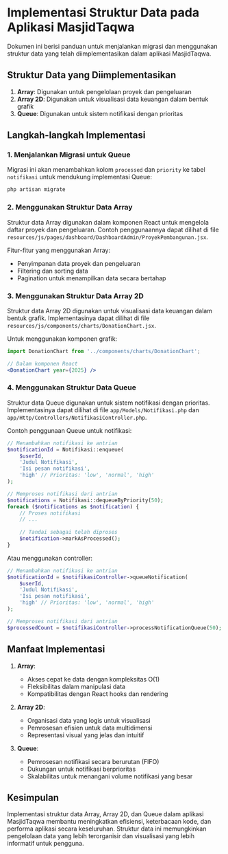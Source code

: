 # Implementasi Struktur Data pada Aplikasi MasjidTaqwa

Dokumen ini berisi panduan untuk menjalankan migrasi dan menggunakan struktur data yang telah diimplementasikan dalam aplikasi MasjidTaqwa.

## Struktur Data yang Diimplementasikan

1. **Array**: Digunakan untuk pengelolaan proyek dan pengeluaran
2. **Array 2D**: Digunakan untuk visualisasi data keuangan dalam bentuk grafik
3. **Queue**: Digunakan untuk sistem notifikasi dengan prioritas

## Langkah-langkah Implementasi

### 1. Menjalankan Migrasi untuk Queue

Migrasi ini akan menambahkan kolom `processed` dan `priority` ke tabel `notifikasi` untuk mendukung implementasi Queue:

```bash
php artisan migrate
```

### 2. Menggunakan Struktur Data Array

Struktur data Array digunakan dalam komponen React untuk mengelola daftar proyek dan pengeluaran. Contoh penggunaannya dapat dilihat di file `resources/js/pages/dashboard/DashboardAdmin/ProyekPembangunan.jsx`.

Fitur-fitur yang menggunakan Array:
- Penyimpanan data proyek dan pengeluaran
- Filtering dan sorting data
- Pagination untuk menampilkan data secara bertahap

### 3. Menggunakan Struktur Data Array 2D

Struktur data Array 2D digunakan untuk visualisasi data keuangan dalam bentuk grafik. Implementasinya dapat dilihat di file `resources/js/components/charts/DonationChart.jsx`.

Untuk menggunakan komponen grafik:

```jsx
import DonationChart from '../components/charts/DonationChart';

// Dalam komponen React
<DonationChart year={2025} />
```

### 4. Menggunakan Struktur Data Queue

Struktur data Queue digunakan untuk sistem notifikasi dengan prioritas. Implementasinya dapat dilihat di file `app/Models/Notifikasi.php` dan `app/Http/Controllers/NotifikasiController.php`.

Contoh penggunaan Queue untuk notifikasi:

```php
// Menambahkan notifikasi ke antrian
$notificationId = Notifikasi::enqueue(
    $userId,
    'Judul Notifikasi',
    'Isi pesan notifikasi',
    'high' // Prioritas: 'low', 'normal', 'high'
);

// Memproses notifikasi dari antrian
$notifications = Notifikasi::dequeueByPriority(50);
foreach ($notifications as $notification) {
    // Proses notifikasi
    // ...
    
    // Tandai sebagai telah diproses
    $notification->markAsProcessed();
}
```

Atau menggunakan controller:

```php
// Menambahkan notifikasi ke antrian
$notificationId = $notifikasiController->queueNotification(
    $userId,
    'Judul Notifikasi',
    'Isi pesan notifikasi',
    'high' // Prioritas: 'low', 'normal', 'high'
);

// Memproses notifikasi dari antrian
$processedCount = $notifikasiController->processNotificationQueue(50);
```

## Manfaat Implementasi

1. **Array**:
   - Akses cepat ke data dengan kompleksitas O(1)
   - Fleksibilitas dalam manipulasi data
   - Kompatibilitas dengan React hooks dan rendering

2. **Array 2D**:
   - Organisasi data yang logis untuk visualisasi
   - Pemrosesan efisien untuk data multidimensi
   - Representasi visual yang jelas dan intuitif

3. **Queue**:
   - Pemrosesan notifikasi secara berurutan (FIFO)
   - Dukungan untuk notifikasi berprioritas
   - Skalabilitas untuk menangani volume notifikasi yang besar

## Kesimpulan

Implementasi struktur data Array, Array 2D, dan Queue dalam aplikasi MasjidTaqwa membantu meningkatkan efisiensi, keterbacaan kode, dan performa aplikasi secara keseluruhan. Struktur data ini memungkinkan pengelolaan data yang lebih terorganisir dan visualisasi yang lebih informatif untuk pengguna. 